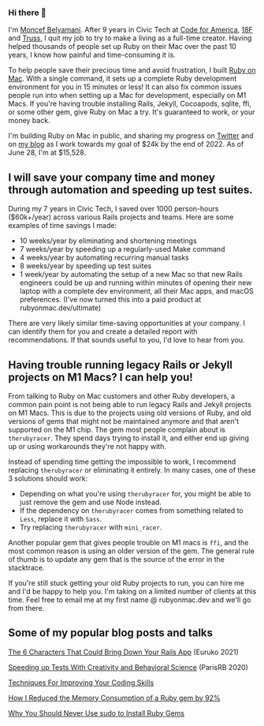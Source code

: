 ### Hi there 👋

I'm [Moncef Belyamani](https://www.moncefbelyamani.com/about/). After 9 years in Civic Tech at [Code for America](https://github.com/codeforamerica), [18F](https://github.com/18F) and [Truss](https://github.com/TrussWorks), I quit my job to try to make a living as a full-time creator. Having helped thousands of people set up Ruby on their Mac over the past 10 years, I know how painful and time-consuming it is. 

To help people save their precious time and avoid frustration, I built [Ruby on Mac](https://www.rubyonmac.dev/?utm_campaign=gh-readme). With a single command, it sets up a complete Ruby development environment for you in 15 minutes or less! It can also fix common issues people run into when setting up a Mac for development, especially on M1 Macs. If you're having trouble installing Rails, Jekyll, Cocoapods, sqlite, ffi, or some other gem, give Ruby on Mac a try. It's guaranteed to work, or your money back.

I'm building Ruby on Mac in public, and sharing my progress on [Twitter](https://twitter.com/monfresh) and on [my blog](https://www.moncefbelyamani.com/tags/business/) as I work towards my goal of $24k by the end of 2022. As of June 28, I'm at $15,528.

## I will save your company time and money through automation and speeding up test suites.

During my 7 years in Civic Tech, I saved over 1000 person-hours ($60k+/year) across various Rails projects and teams. Here are some examples of time savings I made:

- 10 weeks/year by eliminating and shortening meetings
- 7 weeks/year by speeding up a regularly-used Make command
- 4 weeks/year by automating recurring manual tasks 
- 8 weeks/year by speeding up test suites
- 1 week/year by automating the setup of a new Mac so that new Rails engineers could be up and running within minutes of opening their new laptop with a complete dev environment, all their Mac apps, and macOS preferences. (I've now turned this into a paid product at rubyonmac.dev/ultimate)

There are very likely similar time-saving opportunities at your company. I can identify them for you and create a detailed report with recommendations. If that sounds useful to you, I'd love to hear from you.

## Having trouble running legacy Rails or Jekyll projects on M1 Macs? I can help you!
From talking to Ruby on Mac customers and other Ruby developers, a common pain point is not being able to run legacy Rails and Jekyll projects on M1 Macs. This is due to the projects using old versions of Ruby, and old versions of gems that might not be maintained anymore and that aren't supported on the M1 chip. The gem most people complain about is `therubyracer`. They spend days trying to install it, and either end up giving up or using workarounds they're not happy with.

Instead of spending time getting the impossible to work, I recommend replacing `therubyracer` or eliminating it entirely. In many cases, one of these 3 solutions should work:

- Depending on what you're using `therubyracer` for, you might be able to just remove the gem and use Node instead.
- If the dependency on `therubyracer` comes from something related to `Less`, replace it with `Sass`.
- Try replacing `therubyracer` with `mini_racer`.

Another popular gem that gives people trouble on M1 macs is `ffi`, and the most common reason is using an older version of the gem. The general rule of thumb is to update any gem that is the source of the error in the stacktrace.

If you're still stuck getting your old Ruby projects to run, you can hire me and I'd be happy to help you. I'm taking on a limited number of clients at this time. Feel free to email me at my first name @ rubyonmac.dev and we'll go from there.

## Some of my popular blog posts and talks
[The 6 Characters That Could Bring Down Your Rails App](https://www.moncefbelyamani.com/the-6-characters-that-could-bring-down-your-rails-app/) (Euruko 2021)

[Speeding up Tests With Creativity and Behavioral Science](https://www.youtube.com/watch?v=Rs5HBkPkTSA) (ParisRB 2020)

[Techniques For Improving Your Coding Skills](https://www.moncefbelyamani.com/techniques-for-improving-your-coding-skills/)

[How I Reduced the Memory Consumption of a Ruby gem by 92%](https://www.moncefbelyamani.com/a-trip-down-memory-lane-with-derailed-benchmarks/)

[Why You Should Never Use sudo to Install Ruby Gems](https://www.moncefbelyamani.com/why-you-should-never-use-sudo-to-install-ruby-gems/)


<!--
**monfresh/monfresh** is a ✨ _special_ ✨ repository because its `README.md` (this file) appears on your GitHub profile.

Here are some ideas to get you started:

- 🔭 I’m currently working on ...
- 🌱 I’m currently learning ...
- 👯 I’m looking to collaborate on ...
- 🤔 I’m looking for help with ...
- 💬 Ask me about ...
- 📫 How to reach me: ...
- 😄 Pronouns: ...
- ⚡ Fun fact: ...
-->
